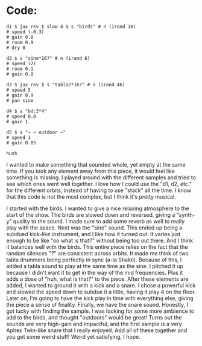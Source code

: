 # Code:

    d1 $ jux rev $ slow 8 $ s "birds" # n (irand 10) 
    # speed (-0.3)
    # gain 0.8
    # room 0.9
    # dry 0

    d2 $ s "sine*16?" # n (irand 6)
    # speed (2)
    # room 0.1
    # gain 0.8

    d3 $ jux rev $ s "tabla2*16?" # n (irand 46)
    # speed 5
    # gain 0.9
    # pan sine

    d4 $ s "bd:3*4"
    # speed 0.8
    # gain 1

    d5 $ s "~ ~ outdoor ~"
    # speed 1
    # gain 0.85

    hush

I wanted to make something that sounded whole, yet empty at the same time. If you took any element away from this piece, it would feel like something is missing. I played around with the different samples and tried to see which ones went well together. I love how I could use the "d1, d2, etc." for the different orbits, instead of having to use "stack" all the time. I know that this code is not the most complex, but I think it's pretty musical.

I started with the birds. I wanted to give a nice relaxing atmosphere to the start of the show. The birds are slowed down and reversed, giving a "synth-y" quality to the sound. I made sure to add some reverb as well to really play with the space. Next was the "sine" sound. This ended up being a subdued kick-like instrument, and I like how it turned out. It varies just enough to be like "oo what is that?" without being too out there. And I think it balances well with the birds. This entire piece relies on the fact that the random silences "?" are consistent across orbits. It made me think of two tabla drummers being perfectly in sync (a-la Shakti). Because of this, I added a tabla sound to play at the same time as the sine. I pitched it up because I didn't want it to get in the way of the mid frequencies. Plus it adds a dose of "huh, what is that?" to the piece. After these elements are added, I wanted to ground it with a kick and a snare. I chose a powerful kick and slowed the speed down to subdue it a little, having it play 4 on the floor. Later on, I'm going to have the kick play in time with everything else, giving the piece a sense of finality. Finally, we have the snare sound. Honestly, I got lucky with finding the sample. I was looking for some more ambience to add to the birds, and thought "outdoors" would be great! Turns out the sounds are very high-gain and impactful, and the first sample is a very Aphex Twin-like snare that I really enjoyed. Add all of these together and you get some weird stuff! Weird yet satisfying, I hope.